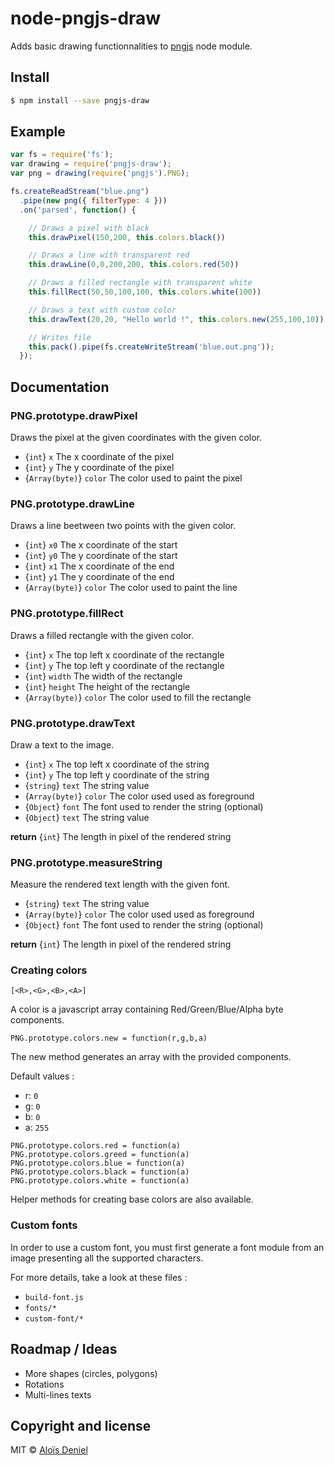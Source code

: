 # node-pngjs-draw

Adds basic drawing functionnalities to [pngjs](https://github.com/niegowski/node-pngjs) node module.

## Install

```sh
$ npm install --save pngjs-draw
```

## Example

```js
var fs = require('fs');
var drawing = require('pngjs-draw');
var png = drawing(require('pngjs').PNG);

fs.createReadStream("blue.png")
  .pipe(new png({ filterType: 4 }))
  .on('parsed', function() {

    // Draws a pixel with black
    this.drawPixel(150,200, this.colors.black())

    // Draws a line with transparent red
    this.drawLine(0,0,200,200, this.colors.red(50))

    // Draws a filled rectangle with transparent white
    this.fillRect(50,50,100,100, this.colors.white(100))

    // Draws a text with custom color
    this.drawText(20,20, "Hello world !", this.colors.new(255,100,10))

    // Writes file
    this.pack().pipe(fs.createWriteStream('blue.out.png'));
  });
```

## Documentation

### PNG.prototype.drawPixel

Draws the pixel at the given coordinates with the given color.

* {`int`} `x` The x coordinate of the pixel
* {`int`} `y` The y coordinate of the pixel
* {`Array(byte)`} `color` The color used to paint the pixel

### PNG.prototype.drawLine

Draws a line beetween two points with the given color.

* {`int`} `x0` The x coordinate of the start
* {`int`} `y0` The y coordinate of the start
* {`int`} `x1` The x coordinate of the end
* {`int`} `y1` The y coordinate of the end
* {`Array(byte)`} `color` The color used to paint the line

### PNG.prototype.fillRect

Draws a filled rectangle with the given color.

* {`int`} `x` The top left x coordinate of the rectangle
* {`int`} `y` The top left y coordinate of the rectangle
* {`int`} `width` The width of the rectangle
* {`int`} `height` The height of the rectangle
* {`Array(byte)`} `color` The color used to fill the rectangle

### PNG.prototype.drawText

Draw a text to the image.

* {`int`} `x` The top left x coordinate of the string
* {`int`} `y` The top left y coordinate of the string
* {`string`} `text` The string value
* {`Array(byte)`} `color` The color used used as foreground
* {`Object`} `font` The font used to render the string (optional)
* {`Object`} `text` The string value

**return** {`int`} The length in pixel of the rendered string

### PNG.prototype.measureString

Measure the rendered text length with the given font.

* {`string`} `text` The string value
* {`Array(byte)`} `color` The color used used as foreground
* {`Object`} `font` The font used to render the string (optional)

**return** {`int`} The length in pixel of the rendered string

### Creating colors

`[<R>,<G>,<B>,<A>]`

A color is a javascript array containing Red/Green/Blue/Alpha byte components.

`PNG.prototype.colors.new = function(r,g,b,a)`

The new method generates an array with the provided components.

Default values :

* r: `0`
* g: `0`
* b: `0`
* a: `255`

```
PNG.prototype.colors.red = function(a)
PNG.prototype.colors.greed = function(a)
PNG.prototype.colors.blue = function(a)
PNG.prototype.colors.black = function(a)
PNG.prototype.colors.white = function(a)
```

Helper methods for creating base colors are also available.

### Custom fonts

In order to use a custom font, you must first generate a font module from an image presenting all the supported characters.

For more details, take a look at these files :
* `build-font.js`
* `fonts/*`
* `custom-font/*`

## Roadmap / Ideas

* More shapes (circles, polygons)
* Rotations
* Multi-lines texts

## Copyright and license

MIT © [Aloïs Deniel](http://aloisdeniel.github.io)
